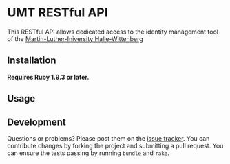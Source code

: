 # UMT RESTful API

This RESTful API allows dedicated access to the identity management tool of the
[Martin-Luther-Iniversity Halle-Wittenberg](http://www.uni-halle.de)

## Installation

**Requires Ruby 1.9.3 or later.**

## Usage


## Development

Questions or problems? Please post them on the [issue
tracker](https://github.com/schaarschmidt/umt.api/issues). You can contribute
changes by forking the project and submitting a pull request. You can ensure
the tests passing by running `bundle` and `rake`.



